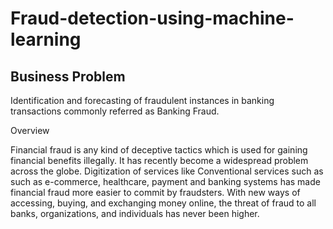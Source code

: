 # Fraud-detection-using-machine-learning
## Business Problem

Identification and forecasting of fraudulent instances in banking transactions commonly referred as Banking Fraud. 

Overview 

Financial fraud is any kind of deceptive tactics which is used for gaining financial benefits illegally. It has recently become a widespread problem across the globe. Digitization of services like Conventional services such as such as e-commerce, healthcare, payment and banking systems has made financial fraud more easier to commit by fraudsters. With new ways of accessing, buying, and exchanging money online, the threat of fraud to all banks, organizations, and individuals has never been higher.
